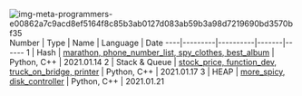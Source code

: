 ![img-meta-programmers-e00862a7c9acd8ef5164f8c85b3ab0127d083ab59b3a98d7219690bd3570bf35](https://user-images.githubusercontent.com/44021629/104650049-fb202c80-56f8-11eb-8813-9dc783ed2f78.png)
Number | Type | Name | Language | Date 
----|---------|----------|-------|------
 1 | Hash | [marathon, phone_number_list, spy_clothes, best_album](https://github.com/yoncho/Algorithm_programmers/tree/main/coding_test_practice/1.Hash)  | Python, C++ | 2021.01.14
2 | Stack & Queue | [stock_price, function_dev, truck_on_bridge, printer](https://github.com/yoncho/Algorithm_programmers/tree/main/coding_test_practice/2.STACK_QUEUE)  | Python, C++ | 2021.01.17
3 | HEAP | [more_spicy, disk_controller](https://github.com/yoncho/Algorithm_programmers/tree/main/coding_test_practice/3.HEAP)  | Python, C++ | 2021.01.21



